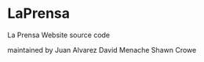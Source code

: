 LaPrensa
========

La Prensa Website source code

maintained by 
Juan Alvarez
David Menache
Shawn Crowe


